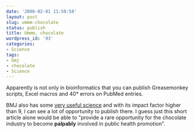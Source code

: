 ```yaml
---
date: '2008-02-01 11:50:58'
layout: post
slug: ummm-chocolate
status: publish
title: Ummm, chocolate
wordpress_id: '93'
categories:
- Science
tags:
- bmj
- chocolate
- Science
---
```


Apparently is not only in bioinformatics that you can publish Greasemonkey scripts, Excel macros and 40* errors on PubMed entries.

BMJ also has some [very useful science](http://www.bmj.com/cgi/content/full/335/7633/1287?fmr) and with its impact factor higher than 9, I can see a lot of opportunity to publish there. I guess just this short article alone would be able to "provide a rare opportunity for the chocolate industry to become **palpably** involved in public health promotion".


